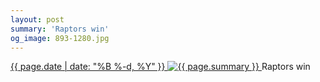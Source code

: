 ```yaml
---
layout: post
summary: 'Raptors win'
og_image: 893-1280.jpg
---
```


<p>
 <time>
  <a href="/893">
   {{ page.date | date: "%B %-d, %Y" }}
  </a>
 </time>
 <a href="/893">
  <img alt="{{ page.summary }}" sizes="(min-width: 700px) 50vw, calc(100vw - 2rem)" src="{{ site.assets_url }}/893-640.jpg" srcset="{{ site.assets_url }}/893-320.jpg 320w, {{ site.assets_url }}/893-640.jpg 640w, {{ site.assets_url }}/893-960.jpg 960w, {{ site.assets_url }}/893-1280.jpg 1280w"/>
 </a>
 <span>
  Raptors win
 </span>
</p>
